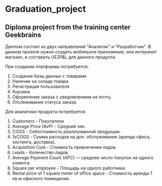 # Graduation_project

## Diploma project from the training center Geekbrains

Диплом состоит из двух направлений "Аналитик" и "Разработчик".
В данном проекте нужно создать мобильное приложение, или интеренет магазин, и составить UE2P&L для данного продукта.

При создании платформы потребуется:

1. Cоздание базы данных с товарами
2. Наличие на складе товара
3. Регистрация пользователя
4. Корзина
5. Оформление заказа с уведомлением на почту.
6. Отслеживание статуса заказа.

Для аналитики продукта потребуется:

1. Сustomers - Покупатели
2. Average Price (AvP) - Средний чек.
3. COGS - Себестоимость реализованной продукции.
4. 1sCOGS - Сумма расходов на доп. обслуживание (аренда офиса, хостинга, доставка).
5. Acquisition Cost - Стоимость привлечения лидов.
6. Leads - Количество лидов.
7. Average Payment Count (APC) — среднее число покупок на одного клиента.
8. Square per employee - Площадь на одного работника.
9. Rental price of 1 square meter of office space - Стоимость аренды 1 кв.м офисного помещения.
